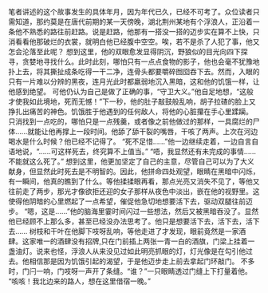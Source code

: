 笔者讲述的这个故事发生的具体年月，因为年代已久，已经不可考了。众位读者只需知道，那约莫是在唐代前期的某一天傍晚，湖北荆州某地有个浮浪人，正沿着一条他不熟悉的路往前赶路。说是赶路，他那有一搭没一搭的迈步实在算不上快，只消看看他那破烂的衣裳，就明白他已经腹中空空。唉，若不是杀了人犯了事，他又怎会沦落至此呢？
想到这里，他的双眼愈发显得阴沉，野狼似的目光向四下探寻，贪婪地寻找什么。此时此刻，哪怕只有一点点食物的影子，他也会毫不犹豫地扑上去，将其撕扯成条吃得一干二净，连骨头都要嚼碎囫囵吞下去。然而，入眼的只有一片难以分辨的黑夜，连月光此时都羸弱地沉入黑暗，这和他的饥饿一样，让他感到绝望。
可他仍认为自己是做了正确的事，“守卫大义。”他自足地想，“这般才使我如此境地，死而无憾！”下一秒，他的肚子敲鼓般乱响，胡子拉碴的脸上又挣扎出痛苦的神色。饥饿胜于他遇到的任何敌人，将他的心脏攥在手心里蹂躏。
只消找到一点吃的，哪怕只是一点残羹，或者像之前他做过的那样，一具腐烂的尸体……就能让他再撑上一段时间。他舔了舔干裂的嘴唇，干咳了两声。上次在河边喝水是什么时候？他已经不记得了。
“死不足惜……”他一边继续走着，一边自言自语地说，“……可这样死去，终究算不上值当。”
“唔，我显然还有未完成的事情……不能就这么死了。”
想到这里，他更加坚定了自己的主意，尽管自己可以为了大义献身，但显然此时死去是不明智的。因此，他拼命四处观望，眼睛在黑暗中闪烁，有一瞬间，他真的瞧到了什么。等他揉揉眼再看，那点光亮又消失不见了，等他又往前走了两步，那光才像欲拒还迎的女子那样从夜色中淡出，嵌在他的视野里。这使得他阴暗的心里燃起了一点希望，催促他急切地想要活下去，驱动双腿往前迈步。
“嗯，这是……”他的脑海里霎时间闪过一些想法，然后又被黑暗吞没了。显然他已经顾不上那么多，甚至已经没办法思考了。他只是想要活下去，活下去，活下去……
树枝和干叶在他脚下吱呀乱响，等他走进了才发现，眼前竟然是一家酒肆。这家唯一的酒肆没有招牌,只在门前插上两张一青一白的酒旗，门梁上挂着一盏油灯。说来也怪，浮浪人从来没见过如此明亮抓眼的灯，灯光像是在勾引他过去。他相信那是因为饥饿引起的渴望，于是他迈步走上前去拿起门环敲门。
不多时，门闩一响，门吱呀一声开了条缝。“谁？”一只眼睛透过门缝上下打量着他。
“咳咳！我北边来的路人，想在这里借宿一晚。”
